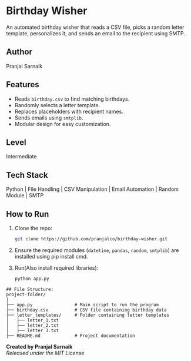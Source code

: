 # Birthday Wisher
An automated birthday wisher that reads a CSV file, picks a random letter template, personalizes it, and sends an email to the recipient using SMTP. 

## Author
Pranjal Sarnaik

## Features
- Reads `birthday.csv` to find matching birthdays.  
- Randomly selects a letter template.  
- Replaces placeholders with recipient names.  
- Sends emails using `smtplib`.  
- Modular design for easy customization.  

## Level
Intermediate

## Tech Stack
Python | File Handling | CSV Manipulation | Email Automation | Random Module | SMTP

## How to Run
1. Clone the repo:  
   ```bash  
   git clone https://github.com/pranjalco/birthday-wisher.git

2. Ensure the required modules (`datetime`, `pandas`, `random`, `smtplib`) are installed using pip install cmd.

3. Run(Also install required libraries):
    ```bash  
   python app.py

```
## File Structure:
project-folder/
|
├── app.py                # Main script to run the program
├── birthday.csv          # CSV file containing birthday data
├── letter_templates/     # Folder containing letter templates
│   ├── letter_1.txt
│   ├── letter_2.txt
│   ├── letter_3.txt
├── README.md             # Project documentation
```

**Created by Pranjal Sarnaik**  
*Released under the MIT License*